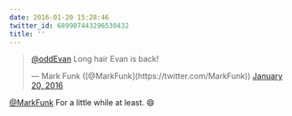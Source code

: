 ```yaml
---
date: 2016-01-20 15:28:46
twitter_id: 689907443296530432
title: ''
---
```


<blockquote class="twitter-tweet"><p lang="en" dir="ltr"><a href="https://twitter.com/oddEvan?ref_src=twsrc%5Etfw">@oddEvan</a> Long hair Evan is back!</p>&mdash; Mark Funk ([@MarkFunk](https://twitter.com/MarkFunk)) <a href="https://twitter.com/MarkFunk/status/689907333204439040?ref_src=twsrc%5Etfw">January 20, 2016</a></blockquote>
<script async src="https://platform.twitter.com/widgets.js" charset="utf-8"></script>

[@MarkFunk](https://twitter.com/MarkFunk) For a little while at least. 😄
